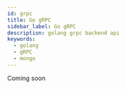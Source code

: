 ```yaml
---
id: grpc
title: Go gRPC
sidebar_label: Go gRPC
description: golang grpc backend api
keywords:
  - golang
  - gRPC
  - mongo
---
```


Coming soon